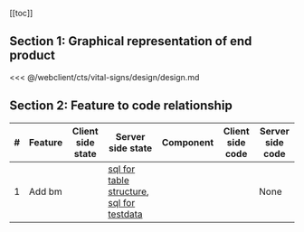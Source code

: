 [[toc]]

## Section 1: Graphical representation of end product

<<< @/webclient/cts/vital-signs/design/design.md

## Section 2: Feature to code relationship

| #   | Feature | Client side state | Server side state                                                                                                                                                                                                                                                                                    | Component | Client side code | Server side code |
| --- | ------- | ----------------- | ---------------------------------------------------------------------------------------------------------------------------------------------------------------------------------------------------------------------------------------------------------------------------------------------------- | --------- | ---------------- | ---------------- |
| 1   | Add bm  |                   | [sql for table structure](https://github.com/savantcare/emr/blob/master/webclient/cts/vital-signs/db/structure/sc_bm/structure-gen-on-2020-07-02.sql), [sql for testdata](https://github.com/savantcare/emr/blob/master/webclient/cts/vital-signs/db/structure/sc_bm/testdata-gen-on-2020-07-02.sql) |           |                  | None             |
